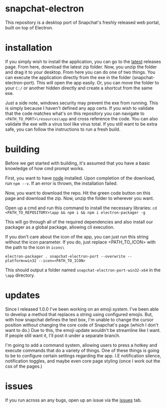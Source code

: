 # snapchat-electron
This repository is a desktop port of Snapchat's freshly released web portal, built on top of Electron.

# installation

If you simply wish to install the application, you can go to the [latest](https://github.com/SpecifiesDev/snapchat-electron/releases/tag/beta) releases page. From here, download the latest zip folder. Now, you unzip the folder and drag it to your desktop. From here you can do one of two things. You can execute the application directly from the exe in the folder (snapchat-electron-port). This will open the app easily. Or, you can move the folder to your `C:/` or another hidden directly and create a shortcut from the same exe.

Just a side note, windows security may prevent the exe from running. This is simply because I haven't defined any app certs. If you wish to validate that the code matches what's on this repository you can navigate to `<PATH_TO_PORT>\resources\app` and cross reference the code. You can also validate the exe with a virus tool like virus total. If you still want to be extra safe, you can follow the instructions to run a fresh build.

# building

Before we get started with building, it's assumed that you have a basic knowledge of how cmd prompt works.

First, you want to have [node](https://nodejs.org/en/) installed. 
Upon completion of the download, run `npm --v`. If an error is thrown, the installation failed.

Now, you want to download the repo. Hit the green code button on this page and download the zip. Now, unzip the folder to wherever you want.

Open up a cmd and run this command to install the necessary libraries:
`cd <PATH_TO_REPOSITORY>\app && npm i && npm i electron-packager -g`

This will go through all of the required dependencies and also install our packager as a global package, allowing cli execution.

If you don't care about the icon of the app, you can just run this string without the icon parameter. If you do, just replace <PATH_TO_ICON> with the path to the icon in `icons\`

`electron-packager . snapchat-electron-port --overwrite --platform=win32 --icon=<PATH_TO_ICON>` 

This should output a folder named `snapchat-electron-port-win32-x64` in the `\app` directory.

# updates
Since I released 1.0.0 I've been working on an emoji system. I've been able to develop a method that replaces a string using configured emojis. But, with how snapchat defines the text box, I'm unable to change the cursor position without changing the core code of Snapchat's page (which I don't want to do.) Due to this, the emoji update wouldn't be streamline like I want. If people still want it, I'll post it under a separate branch.

I'm going to add a command system, allowing users to press a hotkey and execute commands that do a variety of things. One of these things is going to be to configure certain settings regarding the app. I.E notification silence, notification toggles, and maybe even core page styling (once I work out the css of the pages.)

# issues
If you run across an any bugs, open up an issue via the [issues](https://github.com/SpecifiesDev/snapchat-electron/issues) tab.
